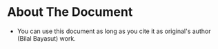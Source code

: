 # About The Document
* You can use this document as long as you cite it as original's author (Bilal Bayasut) work.